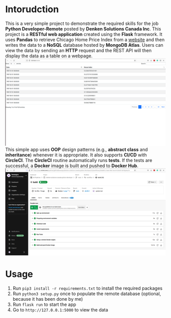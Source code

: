 # Intorudction
This is a very simple project to demonstrate the required skills for the job **Python Developer-Remote** posted by **Denken Solutions Canada Inc**. This project is a **RESTful web application** created using the **Flask** framework. It uses **Pandas** to retrieve Chicago Home Price Index from a [website](https://fred.stlouisfed.org/series/CHXRSA) and then writes the data to a **NoSQL** database hosted by **MongoDB Atlas**. Users can view the data by sending an **HTTP** request and the REST API will then display the data as a table on a webpage.
![image](./imgs/app.png "App")
This simple app uses **OOP** design patterns (e.g., **abstract class** and **inheritance**) whenever it is appropriate. It also supports **CI/CD** with **CircleCI**. The **CircleCI** routine automatically runs **tests**. If the tests are successful, a **Docker** image is built and pushed to **Docker Hub**.
![image](./imgs/circleci.png "CircleCI")
# Usage
1. Run ```pip3 install -r requirements.txt``` to install the required packages
2. Run ```python3 setup.py``` once to populate the remote database (optional, because it has been done by me)
3. Run ```flask run``` to start the app
4. Go to ```http://127.0.0.1:5000``` to view the data
